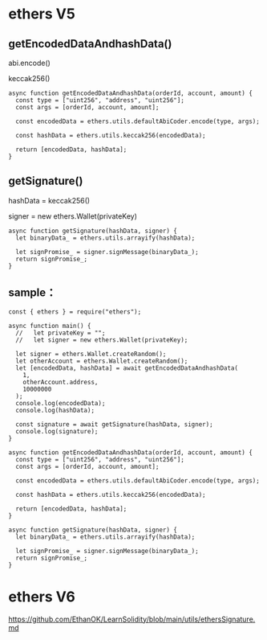 # ethers V5
## getEncodedDataAndhashData()
abi.encode() 

keccak256()

```
async function getEncodedDataAndhashData(orderId, account, amount) {
  const type = ["uint256", "address", "uint256"];
  const args = [orderId, account, amount];

  const encodedData = ethers.utils.defaultAbiCoder.encode(type, args);

  const hashData = ethers.utils.keccak256(encodedData);

  return [encodedData, hashData];
}
```

## getSignature()
hashData = keccak256()

signer = new ethers.Wallet(privateKey)

```
async function getSignature(hashData, signer) {
  let binaryData_ = ethers.utils.arrayify(hashData);

  let signPromise_ = signer.signMessage(binaryData_);
  return signPromise_;
}
```



## sample：
```
const { ethers } = require("ethers");

async function main() {
  //   let privateKey = "";
  //   let signer = new ethers.Wallet(privateKey);
  
  let signer = ethers.Wallet.createRandom();
  let otherAccount = ethers.Wallet.createRandom();
  let [encodedData, hashData] = await getEncodedDataAndhashData(
    1,
    otherAccount.address,
    10000000
  );
  console.log(encodedData);
  console.log(hashData);

  const signature = await getSignature(hashData, signer);
  console.log(signature);
}

async function getEncodedDataAndhashData(orderId, account, amount) {
  const type = ["uint256", "address", "uint256"];
  const args = [orderId, account, amount];

  const encodedData = ethers.utils.defaultAbiCoder.encode(type, args);

  const hashData = ethers.utils.keccak256(encodedData);

  return [encodedData, hashData];
}

async function getSignature(hashData, signer) {
  let binaryData_ = ethers.utils.arrayify(hashData);

  let signPromise_ = signer.signMessage(binaryData_);
  return signPromise_;
}
```
# ethers V6
https://github.com/EthanOK/LearnSolidity/blob/main/utils/ethersSignature.md

